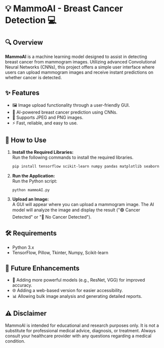 # 💡 MammoAI - Breast Cancer Detection 💻

## 🔍 Overview

**MammoAI** is a machine learning model designed to assist in detecting breast cancer from mammogram images. Utilizing advanced Convolutional Neural Networks (CNNs), this project offers a simple user interface where users can upload mammogram images and receive instant predictions on whether cancer is detected.

## ✨ Features

- 🖼️ Image upload functionality through a user-friendly GUI.
- 🤖 AI-powered breast cancer prediction using CNNs.
- 📂 Supports JPEG and PNG images.
- ⚡ Fast, reliable, and easy to use.

## 🚀 How to Use

1. **Install the Required Libraries:**  
   Run the following commands to install the required libraries.
   ```bash
   pip install tensorflow scikit-learn numpy pandas matplotlib seaborn tk pillow
   ```

2. **Run the Application:**  
   Run the Python script:
   ```bash
   python mammoAI.py
   ```

3. **Upload an Image:**  
   A GUI will appear where you can upload a mammogram image. The AI model will analyze the image and display the result ("🟢 Cancer Detected" or "🔵 No Cancer Detected").

## 🛠️ Requirements

- Python 3.x
- TensorFlow, Pillow, Tkinter, Numpy, Scikit-learn

## 🔮 Future Enhancements

- 🧠 Adding more powerful models (e.g., ResNet, VGG) for improved accuracy.
- 🌐 Adding a web-based version for easier accessibility.
- 📊 Allowing bulk image analysis and generating detailed reports.

## ⚠️ Disclaimer

MammoAI is intended for educational and research purposes only. It is not a substitute for professional medical advice, diagnosis, or treatment. Always consult your healthcare provider with any questions regarding a medical condition.
